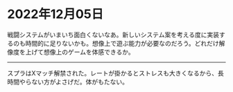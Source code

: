 # 2022年12月05日

戦闘システムがいまいち面白くないなあ。新しいシステム案を考える度に実装するのも時間的に足りないかも。想像上で遊ぶ能力が必要なのだろう。どれだけ解像度を上げて想像上のゲームを体感できるか。

---

スプラはXマッチ解禁された。レートが掛かるとストレスも大きくなるから、長時間やらない方がよさげだ。体がもたない。